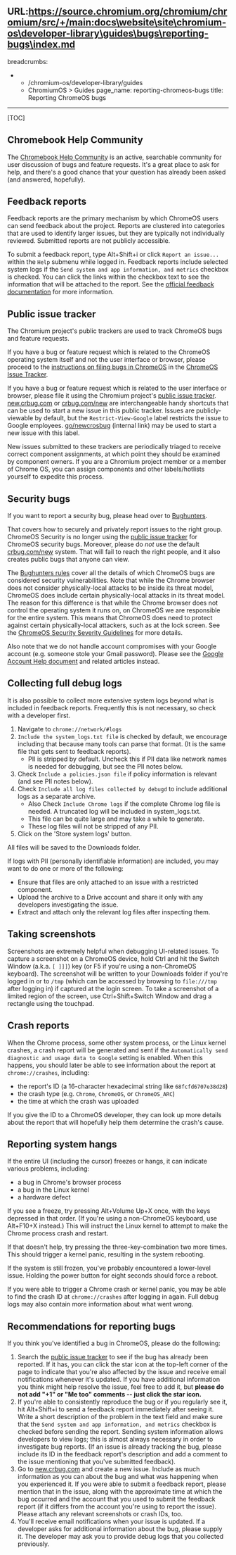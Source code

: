 URL:https://source.chromium.org/chromium/chromium/src/+/main:docs\website\site\chromium-os\developer-library\guides\bugs\reporting-bugs\index.md
---
breadcrumbs:
- - /chromium-os/developer-library/guides
  - ChromiumOS > Guides
page_name: reporting-chromeos-bugs
title: Reporting ChromeOS bugs
---

[TOC]

## Chromebook Help Community

The [Chromebook Help Community] is an active, searchable community for user
discussion of bugs and feature requests. It's a great place to ask for help, and
there's a good chance that your question has already been asked (and answered,
hopefully).

## Feedback reports

Feedback reports are the primary mechanism by which ChromeOS users can send
feedback about the project. Reports are clustered into categories that are used
to identify larger issues, but they are typically not individually reviewed.
Submitted reports are not publicly accessible.

To submit a feedback report, type Alt+Shift+i or click `Report an issue...`
within the `Help` submenu while logged in. Feedback reports include selected
system logs if the `Send system and app information, and metrics` checkbox is
checked. You can click the links within the checkbox text to see the information
that will be attached to the report. See the [official feedback documentation]
for more information.

## Public issue tracker

The Chromium project's public trackers are used to track ChromeOS bugs and
feature requests.

If you have a bug or feature request which is related to the ChromeOS operating
system itself and not the user interface or browser, please proceed to the
[instructions on filing bugs in ChromeOS] in the [ChromeOS Issue Tracker].

If you have a bug or feature request which is related to the user interface or
browser, please file it using the Chromium project's [public issue tracker].
[new.crbug.com] or [crbug.com/new] are interchangeable handy shortcuts that can
be used to start a new issue in this public tracker. Issues are publicly-viewable
by default, but the `Restrict-View-Google` label restricts the issue to Google
employees. [go/newcrosbug] (internal link) may be used to start a new issue with
this label.

New issues submitted to these trackers are periodically triaged to receive
correct component assignments, at which point they should be examined by
component owners. If you are a Chromium project member or a member of Chrome
OS, you can assign components and other labels/hotlists yourself to expedite
this process.


## Security bugs

If you want to report a security bug, please head over to [Bughunters].

That covers how to securely and privately report issues to the right group.
ChromeOS Security is no longer using the [public issue tracker] for ChromeOS
security bugs. Moreover, please do *not* use the default [crbug.com/new] system.
That will fail to reach the right people, and it also creates public bugs that
anyone can view.

The [Bughunters rules] cover all the details of which ChromeOS bugs are
considered security vulnerabilities. Note that while the Chrome browser does not
consider physically-local attacks to be inside its threat model, ChromeOS does
include certain physically-local attacks in its threat model. The reason for
this difference is that while the Chrome browser does not control the operating
system it runs on, on ChromeOS we are responsible for the entire system. This
means that ChromeOS does need to protect against certain physically-local
attackers, such as at the lock screen. See the
[ChromeOS Security Severity Guidelines] for more details.

Also note that we do not handle account compromises with your Google account
(e.g. someone stole your Gmail password). Please see the
[Google Account Help document](https://support.google.com/accounts/answer/7539929)
and related articles instead.

## Collecting full debug logs

It is also possible to collect more extensive system logs beyond what is
included in feedback reports. Frequently this is not necessary, so check with a
developer first.
1.  Navigate to `chrome://network/#logs`
2.  `Include the system_logs.txt file` is checked by default, we encourage
    including that because many tools can parse that format. (It is the same
    file that gets sent to feedback reports).
    *   PII is stripped by default. Uncheck this if PII data like network names
        is needed for debugging, but see the PII notes below.
3.  Check `Include a policies.json file` if policy information is relevant
    (and see PII notes below).
4.  Check `Include all log files collected by debugd` to include additional
    logs as a separate archive.
    *   Also Check `Include Chrome logs` if the complete Chrome log file is
        needed. A truncated log will be included in system_logs.txt.
    *   This file can be quite large and may take a while to generate.
    *   These log files will not be stripped of any PII.
5.  Click on the 'Store system logs' button.

All files will be saved to the Downloads folder.

If logs with PII (personally identifiable information) are included, you may
want to do one or more of the following:
*   Ensure that files are only attached to an issue with a restricted component.
*   Upload the archive to a Drive account and share it only with any developers
    investigating the issue.
*   Extract and attach only the relevant log files after inspecting them.

## Taking screenshots

Screenshots are extremely helpful when debugging UI-related issues. To capture a
screenshot on a ChromeOS device, hold Ctrl and hit the Switch Window (a.k.a. `[
]]]`) key (or F5 if you're using a non-ChromeOS keyboard). The screenshot will
be written to your Downloads folder if you're logged in or to `/tmp` (which can
be accessed by browsing to `file:///tmp` after logging in) if captured at the
login screen. To take a screenshot of a limited region of the screen, use
Ctrl+Shift+Switch Window and drag a rectangle using the touchpad.

## Crash reports

When the Chrome process, some other system process, or the Linux kernel crashes,
a crash report will be generated and sent if the `Automatically send diagnostic
and usage data to Google` setting is enabled. When this happens, you should
later be able to see information about the report at `chrome://crashes`,
including:

*   the report's ID (a 16-character hexadecimal string like `68fcfd6707e38d28`)
*   the crash type (e.g. `Chrome`, `ChromeOS`, or `ChromeOS_ARC`)
*   the time at which the crash was uploaded

If you give the ID to a ChromeOS developer, they can look up more details about
the report that will hopefully help them determine the crash's cause.

## Reporting system hangs

If the entire UI (including the cursor) freezes or hangs, it can indicate
various problems, including:

*   a bug in Chrome's browser process
*   a bug in the Linux kernel
*   a hardware defect

If you see a freeze, try pressing Alt+Volume Up+X once, with the keys depressed
in that order. (If you're using a non-ChromeOS keyboard, use Alt+F10+X
instead.) This will instruct the Linux kernel to attempt to make the Chrome
process crash and restart.

If that doesn't help, try pressing the three-key-combination two more times.
This should trigger a kernel panic, resulting in the system rebooting.

If the system is still frozen, you've probably encountered a lower-level issue.
Holding the power button for eight seconds should force a reboot.

If you were able to trigger a Chrome crash or kernel panic, you may be able to
find the crash ID at `chrome://crashes` after logging in again. Full debug logs
may also contain more information about what went wrong.

## Recommendations for reporting bugs

If you think you've identified a bug in ChromeOS, please do the following:

1.  Search the [public issue tracker] to see if the bug has already been
    reported. If it has, you can click the star icon at the top-left corner of
    the page to indicate that you're also affected by the issue and receive
    email notifications whenever it's updated. If you have additional
    information you think might help resolve the issue, feel free to add it, but
    **please do not add "+1" or "Me too" comments -- just click the star icon.**
2.  If you're able to consistently reproduce the bug or if you regularly see it,
    hit Alt+Shift+i to send a feedback report immediately after seeing it. Write
    a short description of the problem in the text field and make sure that the
    `Send system and app information, and metrics` checkbox is checked before
    sending the report. Sending system information allows developers to view
    logs; this is almost always necessary in order to investigate bug reports.
    (If an issue is already tracking the bug, please include its ID in the
    feedback report's description and add a comment to the issue mentioning that
    you've submitted feedback).
3.  Go to [new.crbug.com] and create a new issue. Include as much information as
    you can about the bug and what was happening when you experienced it. If you
    were able to submit a feedback report, please mention that in the issue,
    along with the approximate time at which the bug occurred and the account
    that you used to submit the feedback report (if it differs from the account
    you're using to report the issue). Please attach any relevant screenshots or
    crash IDs, too.
4.  You'll receive email notifications when your issue is updated. If a
    developer asks for additional information about the bug, please supply it.
    The developer may ask you to provide debug logs that you collected
    previously.


[Chromebook Help Community]: https://support.google.com/chromebook/community/
[official feedback documentation]: https://support.google.com/chromebook/answer/2982029
[public issue tracker]: https://crbug.com/
[new.crbug.com]: https://new.crbug.com/
[crbug.com/new]: https://crbug.com/new
[go/newcrosbug]: http://go/newcrosbug
[ChromeOS Security Severity Guidelines]: /chromium-os/developer-library/guides/bugs/security-severity-guidelines/
[instructions on filing bugs in ChromeOS ]: /chromium-os/developer-library/guides/bugs/platform-public-tracker/
[ChromeOS Issue Tracker]: https://issuetracker.google.com
[Bughunters]: https://bughunters.google.com/report/vrp
[Bughunters rules]: https://bughunters.google.com/about/rules/4919474699501568/chromeos-vulnerability-reward-program-rules
